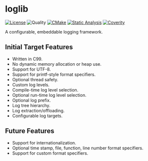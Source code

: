 # loglib

[![License][license-img]][license-link]
![Quality][quality-img]
[![CMake][cmake-img]][cmake-link]
[![Static Analysis][static-analysis-img]][static-analysis-link]
[![Coverity][coverity-img]][coverity-link]

[license-img]:   https://img.shields.io/github/license/awm/loglib "License"
[license-link]:  https://github.com/awm/loglib/blob/main/LICENSE.txt
[quality-img]:   https://img.shields.io/badge/quality-unstable-red "Quality"
[cmake-img]:     https://github.com/awm/loglib/actions/workflows/cmake.yml/badge.svg "CMake Status"
[cmake-link]:    https://github.com/awm/loglib/actions/workflows/cmake.yml?query=branch%3Amain
[coverity-img]:  https://img.shields.io/coverity/scan/22867 "Coverity Scan"
[coverity-link]: https://scan.coverity.com/projects/awm-loglib
[static-analysis-img]:  https://github.com/awm/loglib/actions/workflows/static-analysis.yml/badge.svg "Static Analysis Status"
[static-analysis-link]: https://github.com/awm/loglib/actions/workflows/static-analysis.yml?query=branch%3Amain

A configurable, embeddable logging framework.

## Initial Target Features

 * Written in C99.
 * No dynamic memory allocation or heap use.
 * Support for UTF-8.
 * Support for printf-style format specifiers.
 * Optional thread safety.
 * Custom log levels.
 * Compile-time log level selection.
 * Optional run-time log level selection.
 * Optional log prefix.
 * Log tree hierarchy.
 * Log extraction/offloading.
 * Configurable log targets.

## Future Features

 * Support for internationalization.
 * Optional time stamp, file, function, line number format specifiers.
 * Support for custom format specifiers.
